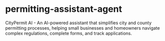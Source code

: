 # permitting-assistant-agent
CityPermit AI - An AI-powered assistant that simplifies city and county permitting processes, helping small businesses and homeowners navigate complex regulations, complete forms, and track applications.
